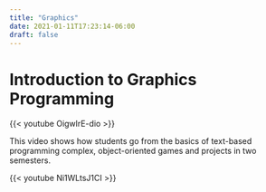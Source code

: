 ```yaml
---
title: "Graphics"
date: 2021-01-11T17:23:14-06:00
draft: false
---
```

# Introduction to Graphics Programming

{{< youtube OigwlrE-dio >}}

This video shows how students go from the basics of text-based programming complex, object-oriented games and projects in two semesters.

{{< youtube Ni1WLtsJ1CI >}}